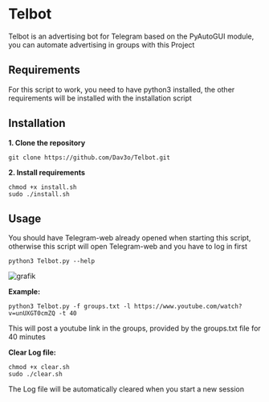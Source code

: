 # Telbot
Telbot is an advertising bot for Telegram based on the PyAutoGUI module, you can automate advertising in groups with this Project

## Requirements
For this script to work, you need to have python3 installed, the other requirements will be installed with the installation script 

## Installation
**1. Clone the repository**
```
git clone https://github.com/Dav3o/Telbot.git
```
**2. Install requirements**
```
chmod +x install.sh
sudo ./install.sh
```
## Usage
You should have Telegram-web already opened when starting this script, otherwise this script will open Telegram-web and you have to log in first
```
python3 Telbot.py --help
```
![grafik](https://user-images.githubusercontent.com/61215846/120109041-033cae00-c168-11eb-9996-08b79a4f13da.png)

**Example:**
```
python3 Telbot.py -f groups.txt -l https://www.youtube.com/watch?v=unUXGT0cmZQ -t 40 
```
This will post a youtube link in the groups, provided by the groups.txt file for 40 minutes 

**Clear Log file:**
```
chmod +x clear.sh
sudo ./clear.sh
```
The Log file will be automatically cleared when you start a new session
